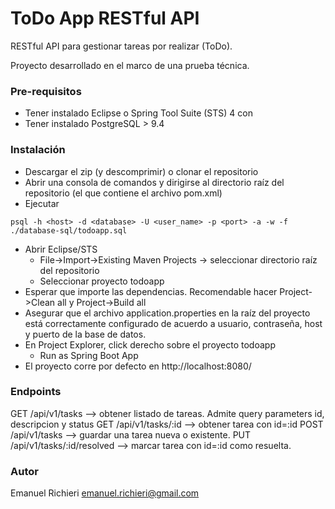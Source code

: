 # ToDo App RESTful API

RESTful API para gestionar tareas por realizar (ToDo). 

Proyecto desarrollado en el marco de una prueba técnica. 

### Pre-requisitos
- Tener instalado Eclipse o Spring Tool Suite (STS) 4 con 
- Tener instalado PostgreSQL > 9.4

### Instalación

- Descargar el zip (y descomprimir) o clonar el repositorio
- Abrir una consola de comandos y dirigirse al directorio raíz del repositorio (el que contiene el archivo pom.xml)
- Ejecutar 
```
psql -h <host> -d <database> -U <user_name> -p <port> -a -w -f ./database-sql/todoapp.sql
```
- Abrir Eclipse/STS
  - File->Import->Existing Maven Projects -> seleccionar directorio raíz del repositorio
  - Seleccionar proyecto todoapp
- Esperar que importe las dependencias. Recomendable hacer Project->Clean all y Project->Build all
- Asegurar que el archivo application.properties en la raíz del proyecto está correctamente configurado de acuerdo a usuario, contraseña, host y puerto de la base de datos.
- En Project Explorer, click derecho sobre el proyecto todoapp
  - Run as Spring Boot App
- El proyecto corre por defecto en http://localhost:8080/


### Endpoints

GET /api/v1/tasks --> obtener listado de tareas. Admite query parameters id, descripcion y status
GET /api/v1/tasks/:id --> obtener tarea con id=:id
POST /api/v1/tasks --> guardar una tarea nueva o existente.
PUT /api/v1/tasks/:id/resolved --> marcar tarea con id=:id como resuelta.

### Autor
Emanuel Richieri <emanuel.richieri@gmail.com>
